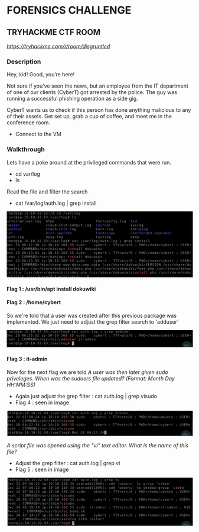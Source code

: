 # FORENSICS CHALLENGE
## TRYHACKME CTF ROOM
*https://tryhackme.com/r/room/disgruntled*

### Description
Hey, kid! Good, you’re here!

Not sure if you’ve seen the news, but an employee from the IT department of one of our clients (CyberT) got arrested by the police. The guy was running a successful phishing operation as a side gig.

CyberT wants us to check if this person has done anything malicious to any of their assets. Get set up, grab a cup of coffee, and meet me in the conference room.

- Connect to the VM 

### Walkthrough

Lets have a poke around at the privileged commands that were run.
- cd var/log
- ls

Read the file and filter the search
- cat /var/log/auth.log | grep install

![alt text](auth.png)

#### Flag 1 : /usr/bin/apt install dokuwiki
#### Flag 2 : /home/cybert

So we're told that a user was created after this previous package was implemented. We just need to adjust the grep filter search to 'adduser'

![alt text](adduser.png)

#### Flag 3 : it-admin

Now for the next flag we are told *A user was then later given sudo priveleges. When was the sudoers file updated? (Format: Month Day HH:MM:SS)*
- Again just adjust the grep filter : cat auth.log | grep visudo
- Flag 4 : seen in image

![alt text](time.png)

*A script file was opened using the "vi" text editor. What is the name of this file?*
- Adjust the grep filter : cat auth.log | grep vi
- Flag 5 : seen in image

![alt text](vi.png)